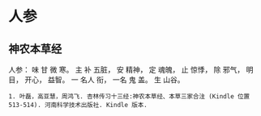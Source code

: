 # 人参

## 神农本草经

人参： 味 甘 微 寒。 主 补 五脏， 安 精神， 定 魂魄， 止 惊悸， 除 邪气， 明目， 开心， 益智。 一 名人 衔， 一名 鬼 盖。 生 山谷。

```{seealso}
1. 叶磊，高亚慧，周鸿飞. 杏林传习十三经:神农本草经、本草三家合注 (Kindle 位置 513-514). 河南科学技术出版社. Kindle 版本. 
```